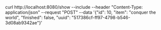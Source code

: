 curl http://localhost:8080/show \--include \--header "Content-Type: application/json" \--request "POST" \--data '{"id": 10, "item": "conquer the world", "finished": false, "uuid": "517386cf-ff97-4798-b546-3d08ab9342ae"}'
